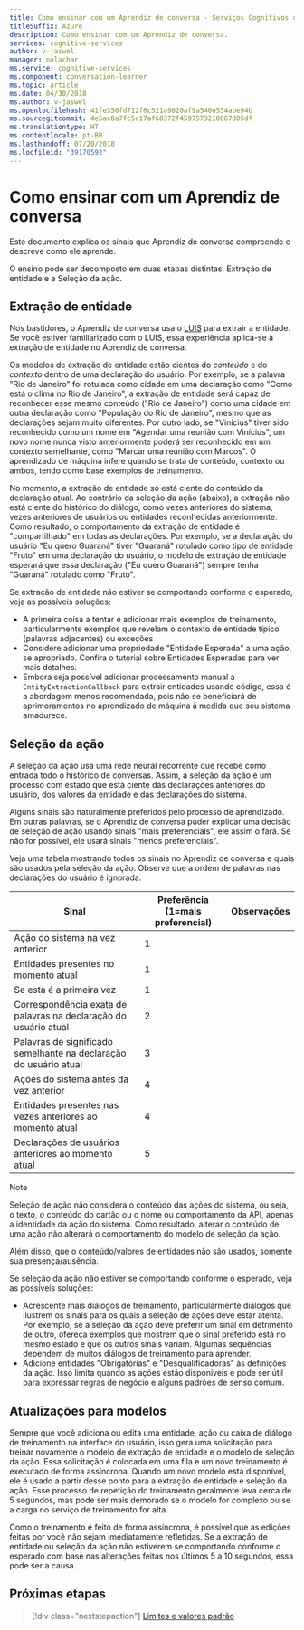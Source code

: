 ```yaml
---
title: Como ensinar com um Aprendiz de conversa - Serviços Cognitivos da Microsoft | Microsoft Docs
titleSuffix: Azure
description: Como ensinar com um Aprendiz de conversa.
services: cognitive-services
author: v-jaswel
manager: nolachar
ms.service: cognitive-services
ms.component: conversation-learner
ms.topic: article
ms.date: 04/30/2018
ms.author: v-jaswel
ms.openlocfilehash: 41fe350fd712f6c521a9020af9a540e554abe94b
ms.sourcegitcommit: 4e5ac8a7fc5c17af68372f4597573210867d05df
ms.translationtype: HT
ms.contentlocale: pt-BR
ms.lasthandoff: 07/20/2018
ms.locfileid: "39170592"
---
```

# <a name="how-to-teach-with-conversation-learner"></a>Como ensinar com um Aprendiz de conversa 

Este documento explica os sinais que Aprendiz de conversa compreende e descreve como ele aprende.  

O ensino pode ser decomposto em duas etapas distintas: Extração de entidade e a Seleção da ação.

## <a name="entity-extraction"></a>Extração de entidade

Nos bastidores, o Aprendiz de conversa usa o 
[LUIS](https://www.luis.ai) para extrair a entidade.  Se você estiver familiarizado com o LUIS, essa experiência aplica-se à extração de entidade no Aprendiz de conversa.

Os modelos de extração de entidade estão cientes do *conteúdo* e do *contexto* dentro de uma declaração do usuário.  Por exemplo, se a palavra "Rio de Janeiro" foi rotulada como cidade em uma declaração como "Como está o clima no Rio de Janeiro", a extração de entidade será capaz de reconhecer esse mesmo conteúdo ("Rio de Janeiro") como uma cidade em outra declaração como "População do Rio de Janeiro", mesmo que as declarações sejam muito diferentes.  Por outro lado, se "Vinícius" tiver sido reconhecido como um nome em "Agendar uma reunião com Vinícius", um novo nome nunca visto anteriormente poderá ser reconhecido em um contexto semelhante, como "Marcar uma reunião com Marcos".  O aprendizado de máquina infere quando se trata de conteúdo, contexto ou ambos, tendo como base exemplos de treinamento.

No momento, a extração de entidade só está ciente do conteúdo da declaração atual.  Ao contrário da seleção da ação (abaixo), a extração não está ciente do histórico do diálogo, como vezes anteriores do sistema, vezes anteriores de usuários ou entidades reconhecidas anteriormente.  Como resultado, o comportamento da extração de entidade é "compartilhado" em todas as declarações.  Por exemplo, se a declaração do usuário "Eu quero Guaraná" tiver "Guaraná" rotulado como tipo de entidade "Fruto" em uma declaração do usuário, o modelo de extração de entidade esperará que essa declaração ("Eu quero Guaraná") sempre tenha "Guaraná" rotulado como "Fruto".

Se extração de entidade não estiver se comportando conforme o esperado, veja as possíveis soluções:

- A primeira coisa a tentar é adicionar mais exemplos de treinamento, particularmente exemplos que revelam o contexto de entidade típico (palavras adjacentes) ou exceções
- Considere adicionar uma propriedade "Entidade Esperada" a uma ação, se apropriado.  Confira o tutorial sobre Entidades Esperadas para ver mais detalhes.
- Embora seja possível adicionar processamento manual a `EntityExtractionCallback` para extrair entidades usando código, essa é a abordagem menos recomendada, pois não se beneficiará de aprimoramentos no aprendizado de máquina à medida que seu sistema amadurece.

## <a name="action-selection"></a>Seleção da ação

A seleção da ação usa uma rede neural recorrente que recebe como entrada todo o histórico de conversas.  Assim, a seleção da ação é um processo com estado que está ciente das declarações anteriores do usuário, dos valores da entidade e das declarações do sistema.  

Alguns sinais são naturalmente preferidos pelo processo de aprendizado.  Em outras palavras, se o Aprendiz de conversa puder explicar uma decisão de seleção de ação usando sinais "mais preferenciais", ele assim o fará. Se não for possível, ele usará sinais "menos preferenciais".

Veja uma tabela mostrando todos os sinais no Aprendiz de conversa e quais são usados pela seleção da ação.  Observe que a ordem de palavras nas declarações do usuário é ignorada.

Sinal | Preferência (1=mais preferencial) | Observações
--- | --- | --- 
Ação do sistema na vez anterior | 1 | 
Entidades presentes no momento atual | 1 | 
Se esta é a primeira vez | 1 |
Correspondência exata de palavras na declaração do usuário atual | 2 | 
Palavras de significado semelhante na declaração do usuário atual | 3 | 
Ações do sistema antes da vez anterior | 4 |
Entidades presentes nas vezes anteriores ao momento atual | 4 | 
Declarações de usuários anteriores ao momento atual | 5 | 

> [!NOTE]
> Seleção de ação não considera o conteúdo das ações do sistema, ou seja, o texto, o conteúdo do cartão ou o nome ou comportamento da API, apenas a identidade da ação do sistema.  Como resultado, alterar o conteúdo de uma ação não alterará o comportamento do modelo de seleção da ação.
>
> Além disso, que o conteúdo/valores de entidades não são usados, somente sua presença/ausência.

Se seleção da ação não estiver se comportando conforme o esperado, veja as possíveis soluções:

- Acrescente mais diálogos de treinamento, particularmente diálogos que ilustrem os sinais para os quais a seleção de ações deve estar atenta.  Por exemplo, se a seleção da ação deve preferir um sinal em detrimento de outro, ofereça exemplos que mostrem que o sinal preferido está no mesmo estado e que os outros sinais variam.  Algumas sequências dependem de muitos diálogos de treinamento para aprender.
- Adicione entidades "Obrigatórias" e "Desqualificadoras" às definições da ação.  Isso limita quando as ações estão disponíveis e pode ser útil para expressar regras de negócio e alguns padrões de senso comum. 

## <a name="updates-to-models"></a>Atualizações para modelos

Sempre que você adiciona ou edita uma entidade, ação ou caixa de diálogo de treinamento na interface do usuário, isso gera uma solicitação para treinar novamente o modelo de extração de entidade e o modelo de seleção da ação.  Essa solicitação é colocada em uma fila e um novo treinamento é executado de forma assíncrona.  Quando um novo modelo está disponível, ele é usado a partir desse ponto para a extração de entidade e seleção da ação.  Esse processo de repetição do treinamento geralmente leva cerca de 5 segundos, mas pode ser mais demorado se o modelo for complexo ou se a carga no serviço de treinamento for alta.

Como o treinamento é feito de forma assíncrona, é possível que as edições feitas por você não sejam imediatamente refletidas.  Se a extração de entidade ou seleção da ação não estiverem se comportando conforme o esperado com base nas alterações feitas nos últimos 5 a 10 segundos, essa pode ser a causa.

## <a name="next-steps"></a>Próximas etapas

> [!div class="nextstepaction"]
> [Limites e valores padrão](./cl-values-and-boundaries.md)

